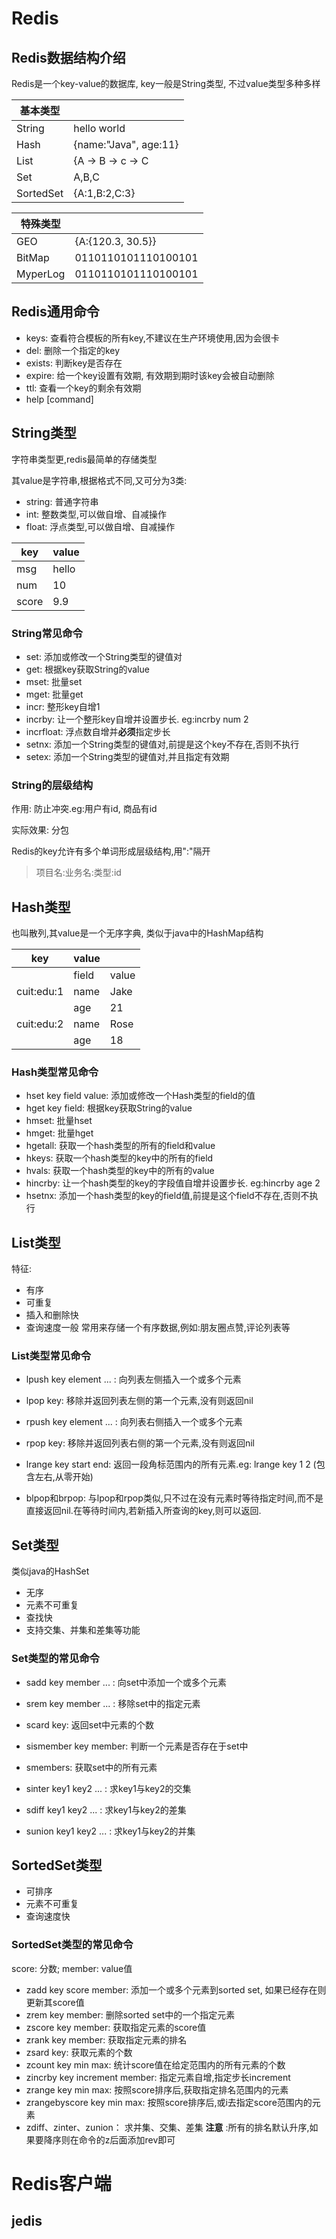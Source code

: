# Redis

## Redis数据结构介绍
Redis是一个key-value的数据库, key一般是String类型, 不过value类型多种多样

| 基本类型  |                       |
| ------    | --------------------- |
| String    | hello world           |
| Hash      | {name:"Java", age:11} |
| List      | {A -> B -> c -> C     |
| Set       | A,B,C                 |
| SortedSet | {A:1,B:2,C:3}         |

| 特殊类型 |                     |
|----------|---------------------|
| GEO      | {A:{120.3, 30.5}}   |
| BitMap   | 0110110101110100101 |
| MyperLog | 0110110101110100101 |

## Redis通用命令
- keys: 查看符合模板的所有key,不建议在生产环境使用,因为会很卡
- del: 删除一个指定的key
- exists: 判断key是否存在
- expire: 给一个key设置有效期, 有效期到期时该key会被自动删除
- ttl: 查看一个key的剩余有效期
- help [command]

## String类型
字符串类型更,redis最简单的存储类型

其value是字符串,根据格式不同,又可分为3类:
- string: 普通字符串
- int: 整数类型,可以做自增、自减操作
- float: 浮点类型,可以做自增、自减操作

| key   | value |
|-------|-------|
| msg   | hello |
| num   | 10    |
| score | 9.9   |

### String常见命令
- set: 添加或修改一个String类型的键值对
- get: 根据key获取String的value
- mset: 批量set
- mget: 批量get
- incr: 整形key自增1
- incrby: 让一个整形key自增并设置步长. eg:incrby num 2
- incrfloat: 浮点数自增并**必须**指定步长
- setnx: 添加一个String类型的键值对,前提是这个key不存在,否则不执行
- setex: 添加一个String类型的键值对,并且指定有效期

### String的层级结构
作用: 防止冲突.eg:用户有id, 商品有id

实际效果: 分包

Redis的key允许有多个单词形成层级结构,用":"隔开
> 项目名:业务名:类型:id

## Hash类型
也叫散列,其value是一个无序字典, 类似于java中的HashMap结构

| key        | value |       |
|------------|-------|-------|
|            | field | value |
| cuit:edu:1 | name  | Jake  |
|            | age   | 21    |
| cuit:edu:2 | name  | Rose  |
|            | age   | 18    |

### Hash类型常见命令
- hset key field value: 添加或修改一个Hash类型的field的值
- hget key field: 根据key获取String的value
- hmset: 批量hset
- hmget: 批量hget
- hgetall: 获取一个hash类型的所有的field和value
- hkeys: 获取一个hash类型的key中的所有的field
- hvals: 获取一个hash类型的key中的所有的value
- hincrby: 让一个hash类型的key的字段值自增并设置步长. eg:hincrby age 2
- hsetnx: 添加一个hash类型的key的field值,前提是这个field不存在,否则不执行

## List类型
特征:
- 有序
- 可重复
- 插入和删除快
- 查询速度一般
常用来存储一个有序数据,例如:朋友圈点赞,评论列表等

### List类型常见命令

- lpush key element ... : 向列表左侧插入一个或多个元素
- lpop key: 移除并返回列表左侧的第一个元素,没有则返回nil

- rpush key element ... : 向列表右侧插入一个或多个元素
- rpop key: 移除并返回列表右侧的第一个元素,没有则返回nil

- lrange key start end: 返回一段角标范围内的所有元素.eg: lrange key 1 2 (包含左右,从零开始)
- blpop和brpop: 与lpop和rpop类似,只不过在没有元素时等待指定时间,而不是直接返回nil.在等待时间内,若新插入所查询的key,则可以返回.


## Set类型
类似java的HashSet

- 无序
- 元素不可重复
- 查找快
- 支持交集、并集和差集等功能

### Set类型的常见命令

- sadd key member ... : 向set中添加一个或多个元素
- srem key member ... : 移除set中的指定元素
- scard key: 返回set中元素的个数
- sismember key member: 判断一个元素是否存在于set中
- smembers: 获取set中的所有元素

- sinter key1 key2 ... : 求key1与key2的交集
- sdiff key1 key2 ... : 求key1与key2的差集
- sunion key1 key2 ... : 求key1与key2的并集

## SortedSet类型
- 可排序
- 元素不可重复
- 查询速度快

### SortedSet类型的常见命令

score: 分数;   member: value值

- zadd key score member: 添加一个或多个元素到sorted set, 如果已经存在则更新其score值
- zrem key member: 删除sorted set中的一个指定元素
- zscore key member: 获取指定元素的score值
- zrank key member: 获取指定元素的排名
- zsard key: 获取元素的个数
- zcount key min max: 统计score值在给定范围内的所有元素的个数
- zincrby key increment member: 指定元素自增,指定步长increment
- zrange key min max: 按照score排序后,获取指定排名范围内的元素
- zrangebyscore key min max: 按照score排序后,或i去指定score范围内的元素
- zdiff、zinter、zunion： 求并集、交集、差集
**注意** :所有的排名默认升序,如果要降序则在命令的z后面添加rev即可

# Redis客户端

## jedis
